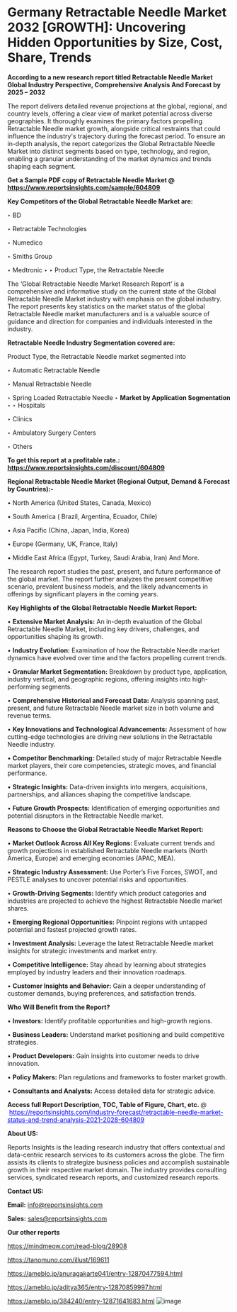 # Germany Retractable Needle Market 2032 [GROWTH]: Uncovering Hidden Opportunities by Size, Cost, Share, Trends

<strong>According to a new research report titled Retractable Needle Market Global Industry Perspective, Comprehensive Analysis And Forecast by 2025 – 2032</strong>

The report delivers detailed revenue projections at the global, regional, and country levels, offering a clear view of market potential across diverse geographies. It thoroughly examines the primary factors propelling Retractable Needle market growth, alongside critical restraints that could influence the industry's trajectory during the forecast period. To ensure an in-depth analysis, the report categorizes the Global Retractable Needle Market into distinct segments based on type, technology, and region, enabling a granular understanding of the market dynamics and trends shaping each segment.

<strong>Get a Sample PDF copy of Retractable Needle Market </strong><strong>@<a href=https://www.reportsinsights.com/sample/604809 style=color:#0000ff;> https://www.reportsinsights.com/sample/604809</a></strong></font>

<strong>Key Competitors of the Global Retractable Needle Market are:</strong>

‣ BD

‣ Retractable Technologies

‣ Numedico

‣ Smiths Group

‣ Medtronic
‣ 
‣    Product Type, the Retractable Needle

The ‘Global Retractable Needle Market Research Report’ is a comprehensive and informative study on the current state of the Global Retractable Needle Market industry with emphasis on the global industry. The report presents key statistics on the market status of the global Retractable Needle market manufacturers and is a valuable source of guidance and direction for companies and individuals interested in the industry.

<strong>Retractable Needle Industry Segmentation covered are:</strong>

Product Type, the Retractable Needle market segmented into

‣ Automatic Retractable Needle

‣ Manual Retractable Needle

‣ Spring Loaded Retractable Needle
‣ 
<strong>Market by Application Segmentation</strong>
‣
‣  Hospitals

‣ Clinics

‣ Ambulatory Surgery Centers

‣ Others

<strong>To get this report at a profitable rate.: <a href=https://www.reportsinsights.com/discount/604809 style=color:#0000ff;>https://www.reportsinsights.com/discount/604809</a></strong></font>

<strong>Regional Retractable Needle Market (Regional Output, Demand &amp; Forecast by Countries):-</strong>

• North America (United States, Canada, Mexico)

• South America ( Brazil, Argentina, Ecuador, Chile)

• Asia Pacific (China, Japan, India, Korea)

• Europe (Germany, UK, France, Italy)

• Middle East Africa (Egypt, Turkey, Saudi Arabia, Iran) And More.

The research report studies the past, present, and future performance of the global market. The report further analyzes the present competitive scenario, prevalent business models, and the likely advancements in offerings by significant players in the coming years.

<strong>Key Highlights of the Global Retractable Needle Market Report:</strong>

• <strong>Extensive Market Analysis:</strong> An in-depth evaluation of the Global Retractable Needle Market, including key drivers, challenges, and opportunities shaping its growth.

• <strong>Industry Evolution:</strong> Examination of how the Retractable Needle market dynamics have evolved over time and the factors propelling current trends.

• <strong>Granular Market Segmentation:</strong> Breakdown by product type, application, industry vertical, and geographic regions, offering insights into high-performing segments.

• <strong>Comprehensive Historical and Forecast Data:</strong> Analysis spanning past, present, and future Retractable Needle market size in both volume and revenue terms.

• <strong>Key Innovations and Technological Advancements:</strong> Assessment of how cutting-edge technologies are driving new solutions in the Retractable Needle industry.

• <strong>Competitor Benchmarking:</strong> Detailed study of major Retractable Needle market players, their core competencies, strategic moves, and financial performance.

• <strong>Strategic Insights:</strong> Data-driven insights into mergers, acquisitions, partnerships, and alliances shaping the competitive landscape.

• <strong>Future Growth Prospects:</strong> Identification of emerging opportunities and potential disruptors in the Retractable Needle market.

<strong>Reasons to Choose the Global Retractable Needle Market Report:</strong>

• <strong>Market Outlook Across All Key Regions:</strong> Evaluate current trends and growth projections in established Retractable Needle markets (North America, Europe) and emerging economies (APAC, MEA).

• <strong>Strategic Industry Assessment:</strong> Use Porter’s Five Forces, SWOT, and PESTLE analyses to uncover potential risks and opportunities.

• <strong>Growth-Driving Segments:</strong> Identify which product categories and industries are projected to achieve the highest Retractable Needle market shares.

• <strong>Emerging Regional Opportunities:</strong> Pinpoint regions with untapped potential and fastest projected growth rates.

• <strong>Investment Analysis:</strong> Leverage the latest Retractable Needle market insights for strategic investments and market entry.

• <strong>Competitive Intelligence:</strong> Stay ahead by learning about strategies employed by industry leaders and their innovation roadmaps.

• <strong>Customer Insights and Behavior:</strong> Gain a deeper understanding of customer demands, buying preferences, and satisfaction trends.

<strong>Who Will Benefit from the Report?</strong>

• <strong>Investors:</strong> Identify profitable opportunities and high-growth regions.

• <strong>Business Leaders:</strong> Understand market positioning and build competitive strategies.

• <strong>Product Developers:</strong> Gain insights into customer needs to drive innovation.

• <strong>Policy Makers:</strong> Plan regulations and frameworks to foster market growth.

• <strong>Consultants and Analysts:</strong> Access detailed data for strategic advice.
</ul>
<strong>Access full Report Description, TOC, Table of Figure, Chart, etc. </strong>@  <a href=https://reportsinsights.com/industry-forecast/retractable-needle-market-status-and-trend-analysis-2021-2028-604809 style=color:#0000ff;>https://reportsinsights.com/industry-forecast/retractable-needle-market-status-and-trend-analysis-2021-2028-604809</a></font>

<strong><strong>About US</strong>:</strong>

Reports Insights is the leading research industry that offers contextual and data-centric research services to its customers across the globe. The firm assists its clients to strategize business policies and accomplish sustainable growth in their respective market domain. The industry provides consulting services, syndicated research reports, and customized research reports.

<strong>Contact US:</strong>

<p class=""""><b>Email:</b> <a href=mailto:info@reportsinsights.com>info@reportsinsights.com</a></p>
<p class=""""><b>Sales:</b> <a href=mailto:sales@reportsinsights.com>sales@reportsinsights.com</a></p>

<strong>Our other reports</strong>

<a href=https://mindmeow.com/read-blog/28908>https://mindmeow.com/read-blog/28908</a>

<a href=https://tanomuno.com/illust/169611>https://tanomuno.com/illust/169611</a>

<a href=https://ameblo.jp/anuragakarte041/entry-12870477594.html>https://ameblo.jp/anuragakarte041/entry-12870477594.html</a>

<a href=https://ameblo.jp/aditya365/entry-12870859997.html>https://ameblo.jp/aditya365/entry-12870859997.html</a>

<a href=https://ameblo.jp/384240/entry-12871641683.html>https://ameblo.jp/384240/entry-12871641683.html</a>
![image](https://github.com/user-attachments/assets/382b9b39-58f3-4bc0-9475-3c971c1a4d6b)
